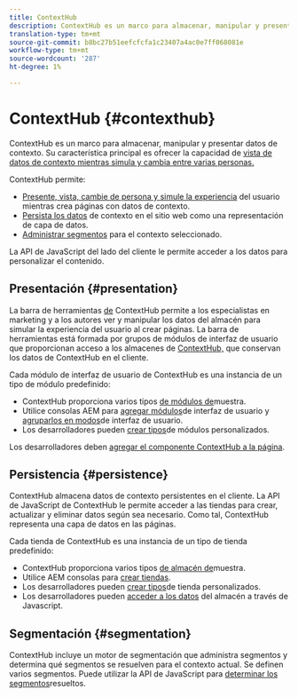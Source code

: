 ```yaml
---
title: ContextHub
description: ContextHub es un marco para almacenar, manipular y presentar datos de contexto
translation-type: tm+mt
source-git-commit: b8bc27b51eefcfcfa1c23407a4ac0e7ff068081e
workflow-type: tm+mt
source-wordcount: '287'
ht-degree: 1%

---
```



# ContextHub {#contexthub}

ContextHub es un marco para almacenar, manipular y presentar datos de contexto. Su característica principal es ofrecer la capacidad de [vista de datos de contexto mientras simula y cambia entre varias personas.](/help/sites-cloud/authoring/personalization/contexthub.md)

ContextHub permite:

* [Presente, vista, cambie de persona y simule la experiencia](#presentation) del usuario mientras crea páginas con datos de contexto.
* [Persista los datos](#persistence) de contexto en el sitio web como una representación de capa de datos.
* [Administrar segmentos](#segmentation) para el contexto seleccionado.

La API de JavaScript del lado del cliente le permite acceder a los datos para personalizar el contenido.

## Presentación {#presentation}

La barra de herramientas [de](/help/sites-cloud/authoring/personalization/contexthub.md) ContextHub permite a los especialistas en marketing y a los autores ver y manipular los datos del almacén para simular la experiencia del usuario al crear páginas. La barra de herramientas está formada por grupos de módulos de interfaz de usuario que proporcionan acceso a los almacenes de [ContextHub,](#persistence) que conservan los datos de ContextHub en el cliente.

Cada módulo de interfaz de usuario de ContextHub es una instancia de un tipo de módulo predefinido:

* ContextHub proporciona varios tipos [de módulos de](sample-modules.md)muestra.
* Utilice consolas AEM para [agregar módulos](configuring-contexthub.md#adding-a-ui-module)de interfaz de usuario y [agruparlos en modos](configuring-contexthub.md#adding-a-ui-mode)de interfaz de usuario.
* Los desarrolladores pueden [crear tipos](extending-contexthub.md#creating-contexthub-ui-module-types)de módulos personalizados.

Los desarrolladores deben [agregar el componente ContextHub a la página](configuring-contexthub.md).

## Persistencia {#persistence}

ContextHub almacena datos de contexto persistentes en el cliente. La API de JavaScript de ContextHub le permite acceder a las tiendas para crear, actualizar y eliminar datos según sea necesario. Como tal, ContextHub representa una capa de datos en las páginas.

Cada tienda de ContextHub es una instancia de un tipo de tienda predefinido:

* ContextHub proporciona varios tipos [de almacén de](sample-stores.md)muestra.
* Utilice AEM consolas para [crear tiendas](configuring-contexthub.md#creating-a-contexthub-store).
* Los desarrolladores pueden [crear tipos](extending-contexthub.md#creating-custom-store-candidates)de tienda personalizados.
* Los desarrolladores pueden [acceder a los datos](adding-contexthub.md#interacting-with-contexthub-stores) del almacén a través de Javascript.

## Segmentación {#segmentation}

ContextHub incluye un motor de segmentación que administra segmentos y determina qué segmentos se resuelven para el contexto actual. Se definen varios segmentos. Puede utilizar la API de JavaScript para [determinar los segmentos](adding-contexthub.md#determining-resolved-contexthub-segments)resueltos.
